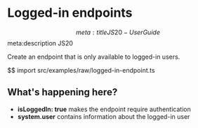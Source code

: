 # Logged-in endpoints
$$ meta:title JS20 - User Guide
$$ meta:description JS20

Create an endpoint that is only available to logged-in users.

$$ import src/examples/raw/logged-in-endpoint.ts

## What's happening here?
* **isLoggedIn: true** makes the endpoint require authentication
* **system.user** contains information about the logged-in user
